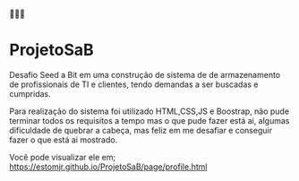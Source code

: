 🚀👨‍💻

# ProjetoSaB

Desafio Seed a Bit em uma construção de sistema de de armazenamento de profissionais de TI e clientes, tendo demandas a ser buscadas e cumpridas.

Para realização do sistema foi utilizado HTML,CSS,JS e Boostrap, não pude terminar todos os requisitos a tempo mas o que pude fazer está ai, algumas dificuldade de quebrar a cabeça, mas feliz em me desafiar e conseguir fazer o que está ai mostrado.

Você pode visualizar ele em; https://estomjr.github.io/ProjetoSaB/page/profile.html
